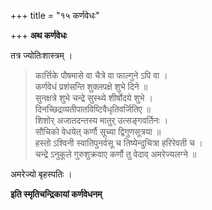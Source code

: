 +++
title = "१५ कर्णवेधः"

+++
**अथ कर्णवेधः**

तत्र ज्योतिःशास्त्रम् ।

> कार्त्तिके पौषमासे वा चैत्रे वा फाल्गुने ऽपि वा ।  
> कर्णवेधं प्रशंसन्ति शुक्लपक्षे शुभे दिने ॥  
> सुनक्षत्रे शुभे चन्द्रे सुस्थ्ये शीर्षोदये शुभे ।  
> दिनच्छिद्रव्यतीपातविष्टिवैधृतिवर्जितिए ॥  
> शिशोर् अजातदन्तस्य मातुर् उत्सङ्गवर्तिनः ।  
> सौचिको वेधयेत् कर्णौ सूच्या द्विगुणसूत्रया ॥  
> हस्तो ऽश्विनी स्वातिपुनर्वसू च तिष्येन्दुचित्रा हरिरेवती च ।  
> चन्द्रे ऽनुकूले गुरुशुक्रवाए कर्णौ तु वेदाव् अमरेज्यलग्ने ॥

अमरेज्यो बृहस्पतिः ।

**इति स्मृतिचन्द्रिकायां कर्णवेधनम्**
